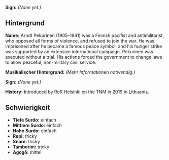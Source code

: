 **Sign:** *(None yet.)*

## Hintergrund

**Name:** Arndt Pekurinen (1905–1941) was a Finnish pacifist and antimilitarist,
who opposed all forms of violence, and refused to join the war. He was
imprisoned after he became a famous peace symbol, and his hunger strike was
supported by an extensive international campaign. Pekurinen was executed without
a trial. His actions forced the government to change laws to allow peaceful,
non-military civil service.

**Musikalischer Hintergrund:** *(Mehr Informationen notwendig.)*

**Sign:** *(None yet.)*

**History:** Introduced by RoR Helsinki on the TNM in 2019 in Lithuania.

## Schwierigkeit

* **Tiefe Surdo:** einfach
* **Mittlere Surdo:** einfach
* **Hohe Surdo:** einfach
* **Repi:** tricky
* **Snare:** tricky
* **Tamborim:** tricky
* **Agogô:** mittel
